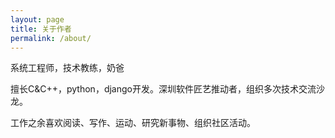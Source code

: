```yaml
---
layout: page
title: 关于作者
permalink: /about/
---
```


系统工程师，技术教练，奶爸

擅长C&C++，python，django开发。深圳软件匠艺推动者，组织多次技术交流沙龙。

工作之余喜欢阅读、写作、运动、研究新事物、组织社区活动。
